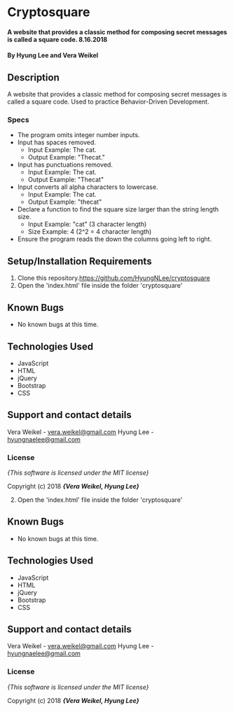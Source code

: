 # Cryptosquare

#### A website that provides a classic method for composing secret messages is called a square code. 8.16.2018

#### By **Hyung Lee and Vera Weikel**


## Description

A website that provides a classic method for composing secret messages is called a square code. Used to practice Behavior-Driven Development.


### Specs
* The program omits integer number inputs.
* Input has spaces removed.
  - Input Example: The cat.
  - Output Example: "Thecat."
* Input has punctuations removed.
  - Input Example: The cat.
  - Output Example: "Thecat"
* Input converts all alpha characters to lowercase.
  - Input Example: The cat.
  - Output Example: "thecat"
* Declare a function to find the square size larger than the string length size.
  - Input Example: "cat" (3 character length)
  - Size Example: 4 (2^2 = 4 character length)
* Ensure the program reads the down the columns going left to right.


## Setup/Installation Requirements

1. Clone this repository.https://github.com/HyungNLee/cryptosquare
2. Open the 'index.html' file inside the folder 'cryptosquare'

## Known Bugs
* No known bugs at this time.

## Technologies Used
* JavaScript
* HTML
* jQuery
* Bootstrap
* CSS

## Support and contact details

Vera Weikel - vera.weikel@gmail.com
Hyung Lee - hyungnaelee@gmail.com

### License

*{This software is licensed under the MIT license}*

Copyright (c) 2018 **_{Vera Weikel, Hyung Lee}_**

2. Open the 'index.html' file inside the folder 'cryptosquare'

## Known Bugs
* No known bugs at this time.

## Technologies Used
* JavaScript
* HTML
* jQuery
* Bootstrap
* CSS

## Support and contact details

Vera Weikel - vera.weikel@gmail.com
Hyung Lee - hyungnaelee@gmail.com

### License

*{This software is licensed under the MIT license}*

Copyright (c) 2018 **_{Vera Weikel, Hyung Lee}_**
